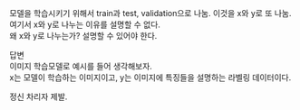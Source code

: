 모델을 학습시키기 위해서 train과 test, validation으로 나눔. 이것을 x와 y로 또 나눔. 여기서 x와 y로 나누는 이유를 설명할 수 없다.  
  왜 x와 y로 나누는가? 설명할 수 있어야 한다.

답변  
이미지 학습모델로 예시를 들어 생각해보자.  
x는 모델이 학습하는 이미지이고, y는 이미지에 특징들을 설명하는 라벨링 데이터이다.  

정신 차리자 제발.  
